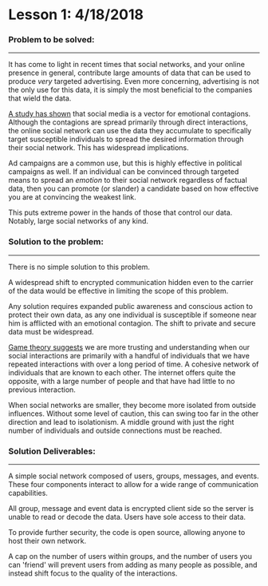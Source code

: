 # Lesson 1: 4/18/2018

### Problem to be solved:

---

It has come to light in recent times that social networks, and your online presence in general, contribute large amounts of data that can be used to produce *very* targeted advertising. Even more concerning, advertising is not the only use for this data, it is simply the most beneficial to the companies that wield the data. 

[A study has shown](http://www.pnas.org/content/111/24/8788.full) that social media is a vector for emotional contagions. Although the contagions are spread primarily through direct interactions, the online social network can use the data they accumulate to specifically target susceptible individuals to spread the desired information through their social network. This has widespread implications. 

Ad campaigns are a common use, but this is highly effective in political campaigns as well. If an individual can be convinced through targeted means to spread an *emotion* to their social network regardless of factual data, then you can promote (or slander) a candidate based on how effective you are at convincing the weakest link.

This puts extreme power in the hands of those that control our data. Notably, large social networks of any kind.



### Solution to the problem:

---

There is no simple solution to this problem.

A widespread shift to encrypted communication hidden even to the carrier of the data would be effective in limiting the scope of this problem. 

Any solution requires expanded public awareness and conscious action to protect their own data, as any one individual is susceptible if someone near him is afflicted with an emotional contagion. The shift to private and secure data must be widespread.

[Game theory suggests](http://ncase.me/trust/) we are more trusting and understanding when our social interactions are primarily with a handful of individuals that we have repeated interactions with over a long period of time. A cohesive network of individuals that are known to each other. The internet offers quite the opposite, with a large number of people and that have had little to no previous interaction.

When social networks are smaller, they become more isolated from outside influences. Without some level of caution, this can swing too far in the other direction and lead to isolationism. A middle ground with just the right number of individuals and outside connections must be reached.



### Solution Deliverables:

---

A simple social network composed of users, groups, messages, and events. These four components interact to allow for a wide range of communication capabilities.

All group, message and event data is encrypted client side so the server is unable to read or decode the data. Users have sole access to their data.

To provide further security, the code is open source, allowing anyone to host their own network. 

A cap on the number of users within groups, and the number of users you can 'friend' will prevent users from adding as many people as possible, and instead shift focus to the quality of the interactions.




